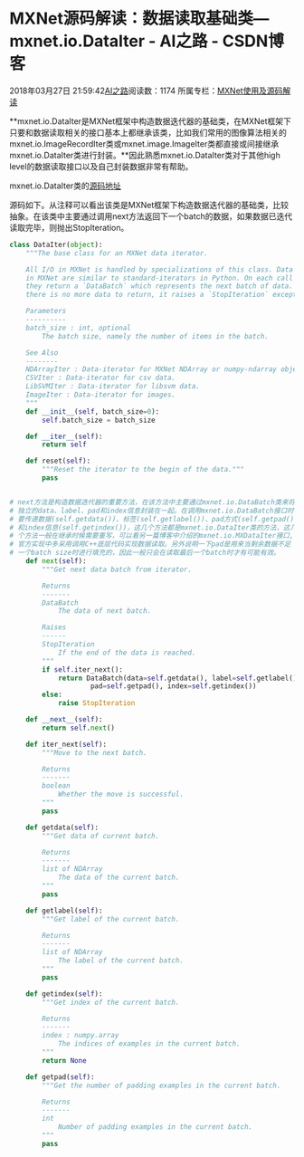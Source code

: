 # MXNet源码解读：数据读取基础类—mxnet.io.DataIter - AI之路 - CSDN博客





2018年03月27日 21:59:42[AI之路](https://me.csdn.net/u014380165)阅读数：1174
所属专栏：[MXNet使用及源码解读](https://blog.csdn.net/column/details/19485.html)









**mxnet.io.DataIter是MXNet框架中构造数据迭代器的基础类，在MXNet框架下只要和数据读取相关的接口基本上都继承该类，比如我们常用的图像算法相关的mxnet.io.ImageRecordIter类或mxnet.image.ImageIter类都直接或间接继承mxnet.io.DataIter类进行封装。**因此熟悉mxnet.io.DataIter类对于其他high level的数据读取接口以及自己封装数据非常有帮助。

mxnet.io.DataIter类的[源码地址](https://github.com/apache/incubator-mxnet/blob/master/python/mxnet/io.py)

源码如下。从注释可以看出该类是MXNet框架下构造数据迭代器的基础类，比较抽象。在该类中主要通过调用next方法返回下一个batch的数据，如果数据已迭代读取完毕，则抛出StopIteration。

```python
class DataIter(object):
    """The base class for an MXNet data iterator.

    All I/O in MXNet is handled by specializations of this class. Data iterators
    in MXNet are similar to standard-iterators in Python. On each call to `next`
    they return a `DataBatch` which represents the next batch of data. When
    there is no more data to return, it raises a `StopIteration` exception.

    Parameters
    ----------
    batch_size : int, optional
        The batch size, namely the number of items in the batch.

    See Also
    --------
    NDArrayIter : Data-iterator for MXNet NDArray or numpy-ndarray objects.
    CSVIter : Data-iterator for csv data.
    LibSVMIter : Data-iterator for libsvm data.
    ImageIter : Data-iterator for images.
    """
    def __init__(self, batch_size=0):
        self.batch_size = batch_size

    def __iter__(self):
        return self

    def reset(self):
        """Reset the iterator to the begin of the data."""
        pass


# next方法是构造数据迭代器的重要方法，在该方法中主要通过mxnet.io.DataBatch类来将
# 独立的data、label、pad和index信息封装在一起。在调用mxnet.io.DataBatch接口时需
# 要传递数据(self.getdata())、标签(self.getlabel())、pad方式(self.getpad())
# 和index信息(self.getindex())，这几个方法都是mxnet.io.DataIter类的方法，这几
# 个方法一般在继承时候需要重写，可以看另一篇博客中介绍的mxnet.io.MXDataIter接口,
# 官方实现中多采用调用C++底层代码实现数据读取。另外说明一下pad是用来当剩余数据不足
# 一个batch size时进行填充的，因此一般只会在读取最后一个batch时才有可能有效。
    def next(self):
        """Get next data batch from iterator.

        Returns
        -------
        DataBatch
            The data of next batch.

        Raises
        ------
        StopIteration
            If the end of the data is reached.
        """
        if self.iter_next():
            return DataBatch(data=self.getdata(), label=self.getlabel(), \
                    pad=self.getpad(), index=self.getindex())
        else:
            raise StopIteration

    def __next__(self):
        return self.next()

    def iter_next(self):
        """Move to the next batch.

        Returns
        -------
        boolean
            Whether the move is successful.
        """
        pass

    def getdata(self):
        """Get data of current batch.

        Returns
        -------
        list of NDArray
            The data of the current batch.
        """
        pass

    def getlabel(self):
        """Get label of the current batch.

        Returns
        -------
        list of NDArray
            The label of the current batch.
        """
        pass

    def getindex(self):
        """Get index of the current batch.

        Returns
        -------
        index : numpy.array
            The indices of examples in the current batch.
        """
        return None

    def getpad(self):
        """Get the number of padding examples in the current batch.

        Returns
        -------
        int
            Number of padding examples in the current batch.
        """
        pass
```



